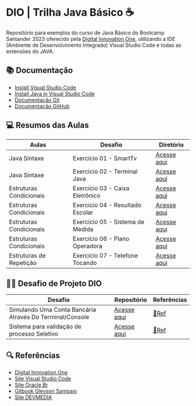 # DIO | Trilha Java Básico ☕

Repositório para exemplos do curso de Java Básico do Bootcamp Santander 2023 oferecido pela [Digital Innovation One](https://www.dio.me/), utilizando a IDE (Ambiente de Desenvolvimento Integrado) Visual Studio Code e todas as extensões do JAVA.

## 📚 Documentação
- [Install Visual Studio Code](https://code.visualstudio.com/)
- [Install Java in Visual Studio Code](https://code.visualstudio.com/docs/languages/java)
- [Documentação Git](https://www.git-scm.com/doc)
- [Documentação GitHub](https://docs.github.com/)

## 💻 Resumos das Aulas

| Aulas | Desafio| Diretório |
|-------|---------|----------|
|Java Sintaxe|Exercício 01 - SmartTv | [Acesse aqui](https://github.com/otavioHFNS/dio-trilha-java-basico/tree/main/SISTEMA-SMAR-TV)|
|Java Sintaxe|Exercício 02 - Terminal Java | [Acesse aqui](https://github.com/otavioHFNS/dio-trilha-java-basico/tree/main/Terminal-java)|
|Estruturas Condicionais|Exercício 03 - Caixa Eletrônico|[Acesse aqui](https://github.com/otavioHFNS/dio-trilha-java-basico/blob/main/ControleFluxo/src/CaixaEletronico.java)|
|Estruturas Condicionais|Exercício 04 - Resultado Escolar|[Acesse aqui](https://github.com/otavioHFNS/dio-trilha-java-basico/blob/main/ControleFluxo/src/ResultadoEscolar.java)|
|Estruturas Condicionais|Exercício 05 - Sistema de Medida|[Acesse aqui](https://github.com/otavioHFNS/dio-trilha-java-basico/blob/main/ControleFluxo/src/SistemaMedida.java)|
|Estruturas Condicionais|Exercício 06 - Plano Operadora|[Acesse aqui](https://github.com/otavioHFNS/dio-trilha-java-basico/blob/main/ControleFluxo/src/PlanoOperadora.java)|
|Estruturas de Repetição|Exercício 07 - Telefone Tocando|[Acesse aqui](https://github.com/otavioHFNS/dio-trilha-java-basico/blob/main/ControleFluxo/src/ExemploDoWhile.java)|

## 👨‍💻 Desafio de Projeto DIO
|Desafio| Repositório|Referências|
|-------|------------|----------|
|Simulando Uma Conta Bancária Através Do Terminal/Console| [Acesse aqui](https://github.com/otavioHFNS/dio-trilha-java-basico/tree/main/ContaBanco)|[🔗Ref](https://github.com/digitalinnovationone/trilha-java-basico/tree/main/desafios/sintaxe)
|Sistema para validação de processo Seletivo|[Acesse aqui](https://github.com/otavioHFNS/dio-trilha-java-basico/tree/main/DesafioControleFluxo)|[🔗Ref](https://github.com/digitalinnovationone/trilha-java-basico/blob/main/desafios/controle-fluxo/README.md)|


## 🔍 Referências 
- [Digital Innovation One](https://www.dio.me/)
- [Site Visual Studio Code](https://code.visualstudio.com/)
- [Site Oracle Br](https://www.oracle.com/br/java/)
- [Gitbook Gleyson Sampaio](https://glysns.gitbook.io/java-basico/)
- [Site DEVMEDIA](https://www.devmedia.com.br/trabalhando-com-excecoes-em-java/27601)
